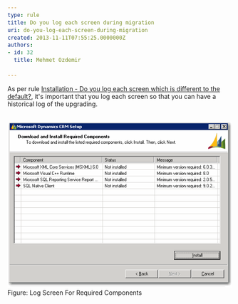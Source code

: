 ```yaml
---
type: rule
title: Do you log each screen during migration
uri: do-you-log-each-screen-during-migration
created: 2013-11-11T07:55:25.0000000Z
authors:
- id: 32
  title: Mehmet Ozdemir

---
```


 
As per rule [Installation - Do you log each screen which is different to the default?](/installation-do-you-log-each-screen-which-is-different-to-the-default), it's important that you log each screen so that you can have a historical log of the upgrading.
 
​
![Log Screen For Required Components](../../assets/CRM_LogScreenForRequiredComponent.gif)Figure: Log Screen For Required Components
